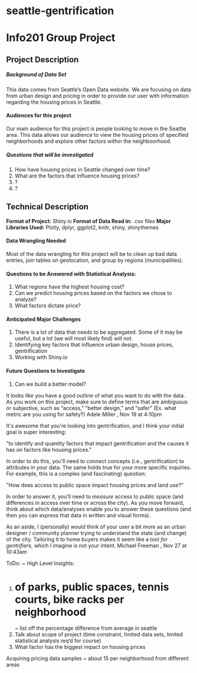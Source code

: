 # seattle-gentrification
# Info201 Group Project


## Project Description


##### Background of Data Set
This data comes from Seattle’s Open Data website. We are focusing on data from urban design and pricing in order to provide our user with information regarding the housing prices in Seattle. 

#### Audiences for this project
Our main audience for this project is people looking to move in the Seattle area. This data allows our audience to view the housing prices of specified neighborhoods and explore other factors within the neighboorhood.

##### Questions that will be investigated
1. How have housing prices in Seattle changed over time?
2. What are the factors that influence housing prices?
3. ?
4. ?



## Technical Description
__Format of Project:__ Shiny.io 
__Format of Data Read in:__ .csv files
__Major Libraries Used:__ Plotly, dplyr, ggplot2, knitr, shiny, shinythemes    

#### Data Wrangling Needed
Most of the data wrangling for this project will be to clean up bad data entries, join tables on geolocation, and group by regions (municipalities).

#### Questions to be Answered with Statistical Analysis:
1. What regions have the highest housing cost?
2. Can we predict housing prices based on the factors we chose to analyze?
3. What factors dictate price?

#### Anticipated Major Challenges
1. There is a lot of data that needs to be aggregated. Some of it may be useful, but a lot (we will most likely find) will not.
2. Identifying key factors that influence urban design, house prices, gentrification
3. Working with Shiny.io

#### Future Questions to Investigate
1. Can we build a better model?


It looks like you have a good outline of what you want to do with the data. As you work on this project, make sure to define terms that are ambiguous or subjective, such as “access,” “better design,” and “safer” (Ex. what metric are you using for safety?)
Adele Miller , Nov 19 at 4:10pm


It's awesome that you're looking into gentrification, and I think your initial goal is super interesting:

 "to identify and quantity factors that impact gentrification and the causes it has on factors like housing prices."

In order to do this, you'll need to connect concepts (i.e., gentrification) to attributes in your data. The same holds true for your more specific inquiries. For example, this is a complex (and fascinating) question:

"How does access to public space impact housing prices and land use?"

In order to answer it, you'll need to *measure* access to public space (and differences in access over time or across the city). As you move forward, think about which data/analyses enable you to answer these questions (and then you can express that data in written and visual forms). 

As an aside, I (personally) would think of your user a bit more as an urban designer / community planner trying to understand the state (and change) of the city. Tailoring it to home buyers makes it seem like a tool *for gentrifiers*, which I imagine is not your intent.
Michael Freeman , Nov 27 at 10:43am


ToDo:
~ High Level Insights:
1. # of parks, public spaces, tennis courts, bike racks per neighborhood
	~ list off the percentage difference from average in seattle
2. Talk about scope of project (time constraint, limited data sets, limited statistical analysis req’d for course)
3. What factor has the biggest impact on housing prices

Acquiring pricing data samples
~ about 15 per neighborhood from different areas



